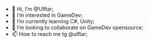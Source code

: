- 👋 Hi, I’m @Ulftar;
- 👀 I’m interested in GameDev;
- 🌱 I’m currently learning C#, Unity;
- 💞️ I’m looking to collaborate on GameDev opensource;
- 📫 How to reach me tg @ulftar;

<!---
Ulftar/Ulftar is a ✨ special ✨ repository because its `README.md` (this file) appears on your GitHub profile.
You can click the Preview link to take a look at your changes.
--->
